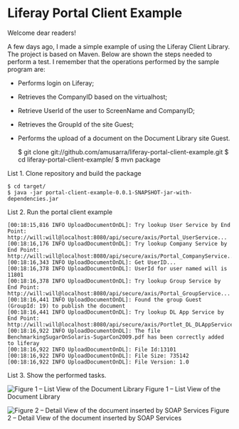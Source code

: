 Liferay Portal Client Example
=====================================
Welcome dear readers!

A few days ago, I made ​​a simple example of using the Liferay Client Library. The project is based on Maven. Below are shown the steps needed to perform a test. I remember that the operations performed by the sample program are:

* Performs login on Liferay;
* Retrieves the CompanyID based on the virtualhost;
* Retrieve UserId of the user to ScreenName and CompanyID;
* Retrieves the GroupId of the site Guest;
* Performs the upload of a document on the Document Library site Guest.

	$ git clone git://github.com/amusarra/liferay-portal-client-example.git
	$ cd liferay-portal-client-example/
	$ mvn package

List 1. Clone repository and build the package

	$ cd target/
	$ java -jar portal-client-example-0.0.1-SNAPSHOT-jar-with-dependencies.jar

List 2. Run the portal client example
	
	[00:18:15,816 INFO UploadDocumentOnDL]: Try lookup User Service by End Point: http://will:will@localhost:8080/api/secure/axis/Portal_UserService...
	[00:18:16,176 INFO UploadDocumentOnDL]: Try lookup Company Service by End Point: http://will:will@localhost:8080/api/secure/axis/Portal_CompanyService...
	[00:18:16,343 INFO UploadDocumentOnDL]: Get UserID...
	[00:18:16,378 INFO UploadDocumentOnDL]: UserId for user named will is 11801
	[00:18:16,378 INFO UploadDocumentOnDL]: Try lookup Group Service by End Point: http://will:will@localhost:8080/api/secure/axis/Portal_GroupService...
	[00:18:16,441 INFO UploadDocumentOnDL]: Found the group Guest (GroupId: 19) to publish the document
	[00:18:16,441 INFO UploadDocumentOnDL]: Try lookup DL App Service by End Point: http://will:will@localhost:8080/api/secure/axis/Portlet_DL_DLAppService...
	[00:18:16,922 INFO UploadDocumentOnDL]: The file BenchmarkingSugarOnSolaris-SugarCon2009.pdf has been correctly added to liferay
	[00:18:16,922 INFO UploadDocumentOnDL]: File Id:13101
	[00:18:16,922 INFO UploadDocumentOnDL]: File Size: 735142
	[00:18:16,922 INFO UploadDocumentOnDL]: File Version: 1.0

List 3. Show the performed tasks.

![Figure 1 – List View of the Document Library](http://musarra.files.wordpress.com/2013/05/screen-shot-2013-05-23-at-23-59-20.png)
Figure 1 – List View of the Document Library

![Figure 2 – Detail View of the document inserted by SOAP Services](http://musarra.files.wordpress.com/2013/05/screen-shot-2013-05-23-at-23-59-45.png)
Figure 2 – Detail View of the document inserted by SOAP Services
